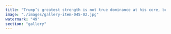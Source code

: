 ```yaml
---
title: "Trump’s greatest strength is not true dominance at his core, but an uncanny ability to step into that role and play it convincingly. His public persona projects authority and certainty, yet beneath the surface, we see a master of adaptation and performance—someone who reads the room, mirrors expectations, and amplifies what wins attention. The distinction matters: sustainable leadership isn’t just about forceful presence; it’s about knowing when to embody power and when to reshape it."
image: "./images/gallery-item-045-02.jpg"
watermark: "49"
section: "gallery"
---
```

